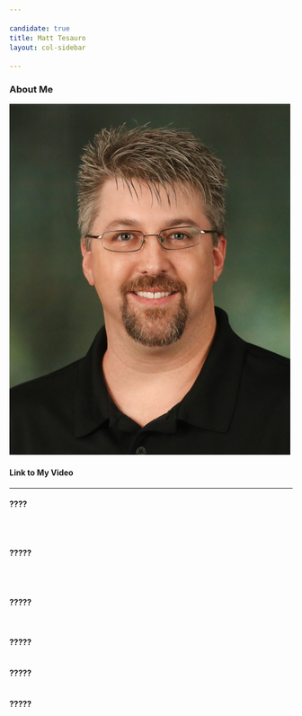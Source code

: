 ```yaml
---

candidate: true
title: Matt Tesauro
layout: col-sidebar

---
```


### About Me
![Matt Tesauro](/assets/images/matt_tesauro_photo.png)


#### Link to My Video


--- 

#### ????
```



```

#### ?????
```



```

#### ?????
```


```

#### ?????
```

```

#### ?????
```

```

#### ?????
```



```
